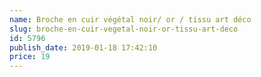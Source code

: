 ```yaml
---
name: Broche en cuir végétal noir/ or / tissu art déco
slug: broche-en-cuir-vegetal-noir-or-tissu-art-deco
id: 5796
publish_date: 2019-01-18 17:42:10
price: 19
---
```

